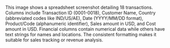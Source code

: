 This image shows a spreadsheet screenshot detailing 18 transactions. Columns include Transaction ID (0001-0018), Customer Name, Country (abbreviated codes like IND/US/AE), Date (YYYY/MM/DD format), Product/Code (alphanumeric identifier), Sales amount in USD, and Cost amount in USD. Financial columns contain numerical data while others have text strings for names and locations. The consistent formatting makes it suitable for sales tracking or revenue analysis.
